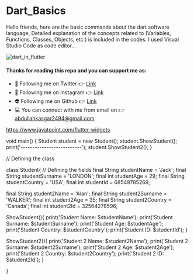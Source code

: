 # Dart_Basics
Hello friends, here are the basic commands about the dart software language,
Detailed explanation of the concepts related to (Variables, Functions, Classes, Objects, etc.) is included in the codes.
I used Visual Studio Code as code editor...


![dart_in_flutter](https://user-images.githubusercontent.com/88820048/167237787-0743539a-b913-400a-81c9-6350d747d20d.png)


#### Thanks for reading this repo and you can support me as:

- 👻 Following me on Twitter 👉 [Link](https://twitter.com/AbdullahKasgar)
- 🤖 Following me on Instagram 👉 [Link](https://www.instagram.com/jay_official_24_/)
- 👽 Following me on Github 👉 [Link](https://github.com/abdullah0912/)
- 💻 You can connect with me from email on 👉 [abdullahkasgar2494@gmail.com](abdullahkasgar2494@gmail.com)

https://www.javatpoint.com/flutter-widgets

void main() {
  Student student = new Student();
  student.ShowStudent();
  print('--------------------------');
  student.ShowStudent2();
}


// Defining the class

class Student{
  // Defining the fields
  final String studentName = 'Jack';
  final String studentSurname = 'LONDON';
  final int studentAge = 29;
  final String studentCountry = 'USA';
  final int studentId = 68549785269;

  final String student2Name = 'Alan';
  final String student2Surname = 'WALKER';
  final int student2Age = 35;
  final String student2Country = 'Canada';
  final int student2Id = 32564278596;

  ShowStudent(){
    print('Student Name: $studentName');
    print('Student  Surname: $studentSurname');
    print('Student Age: $studentAge');
    print('Student Country: $studentCountry');
    print('Student ID: $studentId');
  }

  ShowStudent2(){
    print('Student 2 Name: $student2Name');
    print('Student 2  Surname: $student2Surname');
    print('Student 2 Age: $student2Age');
    print('Student 2 Country: $student2Country');
    print('Student 2 ID: $student2Id');
  }

}
